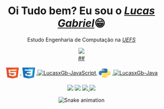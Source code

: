   <h1 align="center">Oi Tudo bem? Eu sou o <a href="https://github.com/lucasxgb/"><i>Lucas Gabriel</i></a>😁</h1>
  <p align="center">Estudo Engenharia de Computação na <a href="https://www.uefs.br/"><i>UEFS</i></a>

<div align="center">
  <a href="https://github.com/lucasxgb">
  <img height="180em" src="https://github-readme-stats.vercel.app/api?username=lucasxgb&show_icons=true&theme=react&include_all_commits=true&count_private=true"/>
 <!-- <img height="180em" src="https://github-readme-stats.vercel.app/api/top-langs/?username=lucasxgb&layout=compact&langs_count=7&theme=react"/> -->
</div>

<div align="center">
  ##
  <div style="display: inline_block"><br>
  <img align="center" alt="LucasxGb-HTML" height="30" width="40" src="https://raw.githubusercontent.com/devicons/devicon/master/icons/html5/html5-original.svg">
  <img align="center" alt="LucasxGb-CSS" height="30" width="40" src="https://raw.githubusercontent.com/devicons/devicon/master/icons/css3/css3-original.svg">
   <img align="center" alt="LucasxGb-JavaScript" height="30" width="40" src="https://cdn.jsdelivr.net/gh/devicons/devicon/icons/javascript/javascript-plain.svg">
  <img align="center" alt="LucasxGb-Python" height="30" width="40" src="https://raw.githubusercontent.com/devicons/devicon/master/icons/python/python-original.svg">
  <img align="center" alt="LucasxGb-Java" height="30" width="40" src="https://cdn.jsdelivr.net/gh/devicons/devicon/icons/java/java-original.svg">
  </div>
</div>
  
 <br>
<div align="center">
  <a href="https://www.youtube.com/c/lucasxgb" target="_blank"><img src="https://img.shields.io/badge/YouTube-FF0000?style=for-the-badge&logo=youtube&logoColor=white" target="_blank"></a>
  <a href="https://www.instagram.com/gabriel.mxt/" target="_blank"><img src="https://img.shields.io/badge/-Instagram-%23E4405F?style=for-the-badge&logo=instagram&logoColor=white" target="_blank"></a>
  <a href="https://discord.gg/8UZ6qpjhpx" target="_blank"><img src="https://img.shields.io/badge/Discord-7289DA?style=for-the-badge&logo=discord&logoColor=white" target="_blank">   </a> 
  <a href = "mailto:lgabriel1607@gmail.com"><img src="https://img.shields.io/badge/-Gmail-%23333?style=for-the-badge&logo=gmail&logoColor=white" target="_blank"></a>
  
   ![Snake animation](https://github.com/lucasxgb/lucasxgb/blob/output/github-contribution-grid-snake.svg)
</div>
